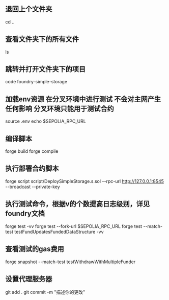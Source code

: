 ## 退回上个文件夹
cd ..
## 查看文件夹下的所有文件
ls
## 跳转并打开文件夹下的项目
code foundry-simple-storage
## 加载env资源   在分叉环境中进行测试  不会对主网产生任何影响  分叉环境只能用于测试合约
source .env
echo $SEPOLIA_RPC_URL

## 编译脚本
forge build
forge compile

## 执行部署合约脚本
forge script script/DeploySimpleStorage.s.sol --rpc-url http://127.0.0.1:8545 --broadcast --private-key 

## 执行测试命令，根据v的个数提高日志级别，详见foundry文档
forge test -vv
forge test --fork-url $SEPOLIA_RPC_URL
forge test --match-test testFundUpdatesFundedDataStructure -vv

## 查看测试的gas费用
forge snapshot --match-test testWithdrawWithMultipleFunder

## 设置代理服务器
git add .
git commit -m "描述你的更改"